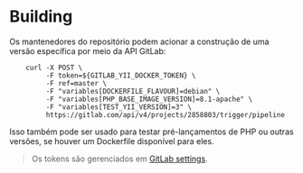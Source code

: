 # Building

Os mantenedores do repositório podem acionar a construção de uma versão específica por meio da API GitLab:

```shell
    curl -X POST \
         -F token=${GITLAB_YII_DOCKER_TOKEN} \
         -F ref=master \
         -F "variables[DOCKERFILE_FLAVOUR]=debian" \
         -F "variables[PHP_BASE_IMAGE_VERSION]=8.1-apache" \
         -F "variables[TEST_YII_VERSION]=3" \
         https://gitlab.com/api/v4/projects/2858803/trigger/pipeline
```

Isso também pode ser usado para testar pré-lançamentos de PHP ou outras versões, se houver um Dockerfile disponível para eles.

> Os tokens são gerenciados em [GitLab settings](https://docs.gitlab.com/ee/user/profile/personal_access_tokens.html).
